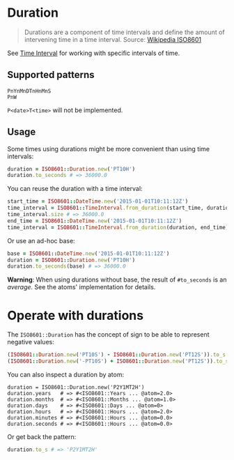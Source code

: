 # Duration

> Durations are a component of time intervals and define the amount of
> intervening time in a time interval. Source: [Wikipedia ISO8601](https://en.wikipedia.org/wiki/ISO_8601#Durations)

See [Time Interval](time-interval.md) for working with specific intervals of
time.

## Supported patterns

```
PnYnMnDTnHnMnS
PnW
```

`P<date>T<time>` will not be implemented.


## Usage

Some times using durations might be more convenient than using time intervals:

```ruby
duration = ISO8601::Duration.new('PT10H')
duration.to_seconds # => 36000.0
```

You can reuse the duration with a time interval:

```ruby
start_time = ISO8601::DateTime.new('2015-01-01T10:11:12Z')
time_interval = ISO8601::TimeInterval.from_duration(start_time, duration)
time_interval.size # => 36000.0
end_time = ISO8601::DateTime.new('2015-01-01T10:11:12Z')
time_interval = ISO8601::TimeInterval.from_duration(duration, end_time)
```

Or use an ad-hoc base:

```ruby
base = ISO8601::DateTime.new('2015-01-01T10:11:12Z')
duration = ISO8601::Duration.new('PT10H')
duration.to_seconds(base) # => 36000.0
```

**Warning**: When using durations without base, the result of `#to_seconds` is
an _average_.  See the atoms' implementation for details.


# Operate with durations

The `ISO8601::Duration` has the concept of sign to be able to represent negative
values:

```ruby
(ISO8601::Duration.new('PT10S') - ISO8601::Duration.new('PT12S')).to_s  #=> '-PT2S'
(ISO8601::Duration.new('-PT10S') + ISO8601::Duration.new('PT12S')).to_s #=> 'PT2S'
```

You can also inspect a duration by atom:

```
duration = ISO8601::Duration.new('P2Y1MT2H')
duration.years   # => #<ISO8601::Years ... @atom=2.0>
duration.months  # => #<ISO8601::Months ... @atom=1.0>
duration.days    # => #<ISO8601::Days ... @atom=0>
duration.hours   # => #<ISO8601::Hours ... @atom=2.0>
duration.minutes # => #<ISO8601::Hours ... @atom=0.0>
duration.seconds # => #<ISO8601::Hours ... @atom=0.0>
```

Or get back the pattern:

```ruby
duration.to_s # => 'P2Y1MT2H'
```
